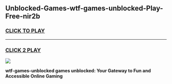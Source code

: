 
## Unblocked-Games-wtf-games-unblocked-Play-Free-nir2b
<h3>
<a href="https://premium76.site?title=wtf-games-unblocked&ref=20M">CLICK TO PLAY</a></h3>
<hr>

<h3>
<a href="https://premium76.site?title=wtf-games-unblocked&ref=20M">CLICK 2 PLAY</a>
  
</h3>

<a href="https://premium76.site?title=wtf-games-unblocked&ref=19M"><img src="https://clearcache.store/games.png"></a>


**wtf-games-unblocked games unblocked: Your Gateway to Fun and Accessible Online Gaming**
